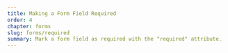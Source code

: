 ```yaml
---
title: Making a Form Field Required
order: 4
chapter: forms
slug: forms/required
summary: Mark a form field as required with the "required" attribute.
---
```

